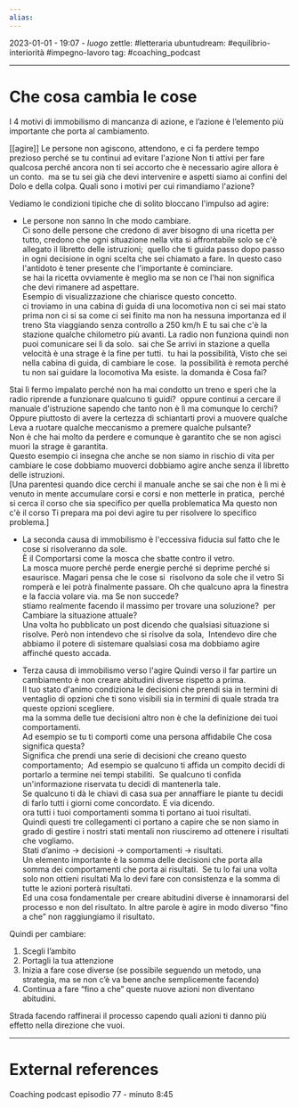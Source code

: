 ```yaml
---
alias: 
---
```

2023-01-01 - 19:07 - *luogo*
zettle: #letteraria
ubuntudream: #equilibrio-interiorità #impegno-lavoro
tag: #coaching_podcast

---
# Che cosa cambia le cose

I 4 motivi di immobilismo di mancanza di azione, e l’azione è l’elemento più importante che porta al cambiamento.

[[agire]]
Le persone non agiscono, attendono, e ci fa perdere tempo prezioso perché se tu continui ad evitare l'azione Non ti attivi per fare qualcosa perché ancora non ti sei accorto che è necessario agire allora è un conto.  ma se tu sei già che devi intervenire e aspetti siamo ai confini del Dolo e della colpa. Quali sono i motivi per cui rimandiamo l'azione?

Vediamo le condizioni tipiche che di solito bloccano l'impulso ad agire:

-   Le persone non sanno In che modo cambiare.  
    Ci sono delle persone che credono di aver bisogno di una ricetta per tutto, credono che ogni situazione nella vita si affrontabile solo se c'è allegato il libretto delle istruzioni;  quello che ti guida passo dopo passo in ogni decisione in ogni scelta che sei chiamato a fare. In questo caso l'antidoto è tener presente che l'importante è cominciare.  
    se hai la ricetta ovviamente è meglio ma se non ce l'hai non significa che devi rimanere ad aspettare.  
    Esempio di visualizzazione che chiarisce questo concetto.  
    ci troviamo in una cabina di guida di una locomotiva non ci sei mai stato prima non ci si sa come ci sei finito ma non ha nessuna importanza ed il treno Sta viaggiando senza controllo a 250 km/h E tu sai che c'è la stazione qualche chilometro più avanti. La radio non funziona quindi non puoi comunicare sei lì da solo.  sai che Se arrivi in stazione a quella velocità è una strage è la fine per tutti.  tu hai la possibilità, Visto che sei nella cabina di guida, di cambiare le cose.  la possibilità è remota perché tu non sai guidare la locomotiva Ma esiste. la domanda è Cosa fai?
    

Stai lì fermo impalato perché non ha mai condotto un treno e speri che la radio riprende a funzionare qualcuno ti guidi?  oppure continui a cercare il manuale d'istruzione sapendo che tanto non è lì ma comunque lo cerchi? Oppure piuttosto di avere la certezza di schiantarti provi a muovere qualche Leva a ruotare qualche meccanismo a premere qualche pulsante?  
Non è che hai molto da perdere e comunque è garantito che se non agisci muori la strage è garantita.  
Questo esempio ci insegna che anche se non siamo in rischio di vita per cambiare le cose dobbiamo muoverci dobbiamo agire anche senza il libretto delle istruzioni.  
[Una parentesi quando dice cerchi il manuale anche se sai che non è lì mi è venuto in mente accumulare corsi e corsi e non metterle in pratica,  perché si cerca il corso che sia specifico per quella problematica Ma questo non c'è il corso Ti prepara ma poi devi agire tu per risolvere lo specifico problema.] 

-   La seconda causa di immobilismo è l'eccessiva fiducia sul fatto che le cose si risolveranno da sole.  
    È il Comportarsi come la mosca che sbatte contro il vetro.  
    La mosca muore perché perde energie perché si deprime perché si esaurisce. Magari pensa che le cose si  risolvono da sole che il vetro Si romperà e lei potrà finalmente passare. Oh che qualcuno apra la finestra e la faccia volare via. ma Se non succede?  
    stiamo realmente facendo il massimo per trovare una soluzione?  per Cambiare la situazione attuale?  
    Una volta ho pubblicato un post dicendo che qualsiasi situazione si risolve. Però non intendevo che si risolve da sola,  Intendevo dire che abbiamo il potere di sistemare qualsiasi cosa ma dobbiamo agire  affinché questo accada.
    
-   Terza causa di immobilismo verso l'agire Quindi verso il far partire un cambiamento è non creare abitudini diverse rispetto a prima.  
    Il tuo stato d'animo condiziona le decisioni che prendi sia in termini di ventaglio di opzioni che ti sono visibili sia in termini di quale strada tra queste opzioni scegliere.  
    ma la somma delle tue decisioni altro non è che la definizione dei tuoi comportamenti.  
    Ad esempio se tu ti comporti come una persona affidabile Che cosa significa questa?  
    Significa che prendi una serie di decisioni che creano questo comportamento;  Ad esempio se qualcuno ti affida un compito decidi di portarlo a termine nei tempi stabiliti.  Se qualcuno ti confida un'informazione riservata tu decidi di mantenerla tale.  
    Se qualcuno ti dà le chiavi di casa sua per annaffiare le piante tu decidi di farlo tutti i giorni come concordato. E via dicendo.  
    ora tutti i tuoi comportamenti somma ti portano ai tuoi risultati.  
    Quindi questi tre collegamenti ci portano a capire che se non siamo in grado di gestire i nostri stati mentali non riusciremo ad ottenere i risultati che vogliamo.  
    Stati d’animo -> decisioni -> comportamenti -> risultati.  
    Un elemento importante è la somma delle decisioni che porta alla somma dei comportamenti che porta ai risultati.  Se tu lo fai una volta solo non ottieni risultati Ma lo devi fare con consistenza e la somma di tutte le azioni porterà risultati.  
    Ed una cosa fondamentale per creare abitudini diverse è innamorarsi del processo e non del risultato. In altre parole è agire in modo diverso “fino a che” non raggiungiamo il risultato.


Quindi per cambiare:
1.  Scegli l’ambito
2.  Portagli la tua attenzione 
3.  Inizia a fare cose diverse (se possibile seguendo un metodo, una strategia, ma se non c’è va bene anche semplicemente facendo)
4.  Continua a fare “fino a che” queste nuove azioni non diventano abitudini.

Strada facendo raffinerai il processo capendo quali azioni ti danno più effetto nella direzione che vuoi.


---
# External references
Coaching podcast episodio 77 -  minuto 8:45
